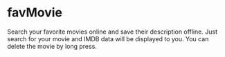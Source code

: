 # favMovie
Search your favorite movies online and save their description offline.
Just search for your movie and IMDB data will be displayed to you.
You can delete the movie by long press.
